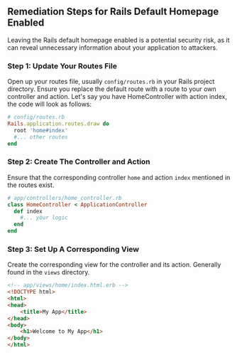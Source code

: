 

## Remediation Steps for Rails Default Homepage Enabled

Leaving the Rails default homepage enabled is a potential security risk, as it can reveal unnecessary information about your application to attackers.

### Step 1: Update Your Routes File
Open up your routes file, usually `config/routes.rb` in your Rails project directory. Ensure you replace the default route with a route to your own controller and action. Let's say you have HomeController with action index, the code will look as follows:
```ruby
# config/routes.rb
Rails.application.routes.draw do
  root 'home#index'
  #... other routes
end
```

### Step 2: Create The Controller and Action
Ensure that the corresponding controller `home` and action `index` mentioned in the routes exist. 

```ruby
# app/controllers/home_controller.rb
class HomeController < ApplicationController
  def index
    #... your logic
  end
end
```

### Step 3: Set Up A Corresponding View
Create the corresponding view for the controller and its action. Generally found in the `views` directory.

```html
<!-- app/views/home/index.html.erb -->
<!DOCTYPE html>
<html>
<head>
    <title>My App</title>
</head>
<body>
    <h1>Welcome to My App</h1>
</body>
</html>
```
